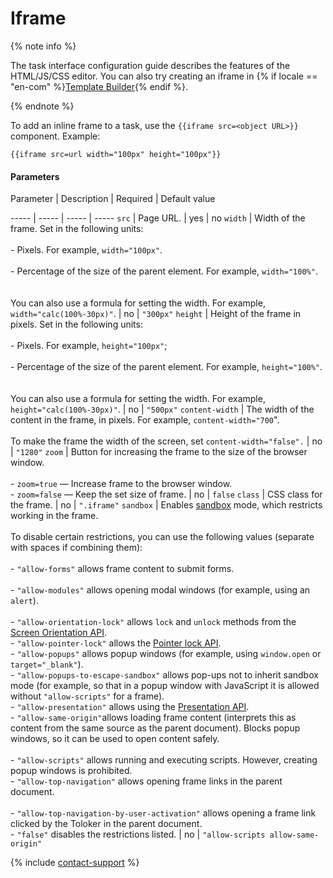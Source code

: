 # Iframe

{% note info %}

The task interface configuration guide describes the features of the HTML/JS/CSS editor. You can also try creating an iframe in {% if locale == "en-com" %}[Template Builder](https://toloka.ai/en/docs/template-builder/reference/view.iframe){% endif %}.

{% endnote %}


To add an inline frame to a task, use the `{{iframe src=<object URL>}}` component. Example:

```no-highlight
{{iframe src=url width="100px" height="100px"}}
```

#### Parameters


Parameter
 |
Description
 |
Required
 |
Default value

----- | ----- | ----- | -----
``` src ``` | Page URL. | yes | no
``` width ``` | Width of the frame. Set in the following units:<br/><br/>- Pixels. For example, `width="100px"`.<br/>    <br/>- Percentage of the size of the parent element. For example, `width="100%"`.<br/>    <br/><br/>You can also use a formula for setting the width. For example, `width="calc(100%-30px)"`. | no | ``` "300px" ```
``` height ``` | Height of the frame in pixels. Set in the following units:<br/><br/>- Pixels. For example, `height="100px"`;<br/>    <br/>- Percentage of the size of the parent element. For example, `height="100%"`.<br/>    <br/><br/>You can also use a formula for setting the width. For example, `height="calc(100%-30px)"`. | no | ``` "500px" ```
``` content-width ``` | The width of the content in the frame, in pixels. For example, `content-width="700`".<br/><br/>To make the frame the width of the screen, set `content-width="false".` | no | ``` "1280" ```
``` zoom ``` | Button for increasing the frame to the size of the browser window.<br/><br/>- `zoom=true` — Increase frame to the browser window.<br/>- `zoom=false` — Keep the set size of frame. | no | ``` false ```
``` class ``` | CSS class for the frame. | no | ``` ".iframe" ```
``` sandbox ``` | Enables [sandbox](../../../glossary.md#sandbox-ru) mode, which restricts working in the frame.<br/><br/>To disable certain restrictions, you can use the following values (separate with spaces if combining them):<br/><br/>- `"allow-forms"` allows frame content to submit forms.<br/>    <br/>- `"allow-modules"` allows opening modal windows (for example, using an `alert`).<br/>    <br/>- `"allow-orientation-lock"` allows `lock` and `unlock` methods from the [Screen Orientation API](https://w3c.github.io/screen-orientation/).<br/>- `"allow-pointer-lock"` allows the [Pointer lock API](https://w3c.github.io/pointerlock/).<br/>- `"allow-popups"` allows popup windows (for example, using `window.open` or `target="_blank"`).<br/>- `"allow-popups-to-escape-sandbox"` allows pop-ups not to inherit sandbox mode (for example, so that in a popup window with JavaScript it is allowed without `"allow-scripts"` for a frame).<br/>- `"allow-presentation"` allows using the [Presentation API](https://w3c.github.io/presentation-api/).<br/>- `"allow-same-origin"`allows loading frame content (interprets this as content from the same source as the parent document). Blocks popup windows, so it can be used to open content safely.<br/>    <br/>- `"allow-scripts"` allows running and executing scripts. However, creating popup windows is prohibited.<br/>- `"allow-top-navigation"` allows opening frame links in the parent document.<br/>    <br/>- `"allow-top-navigation-by-user-activation"` allows opening a frame link clicked by the Toloker in the parent document.<br/>- `"false"` disables the restrictions listed. | no | ``` "allow-scripts allow-same-origin" ```

{% include [contact-support](../../_includes/contact-support-help.md) %}